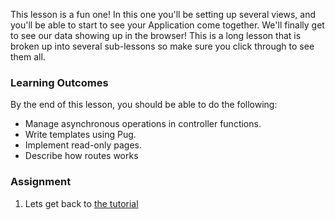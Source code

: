 This lesson is a fun one! In this one you'll be setting up several views, and you'll be able to start to see your Application come together. We'll finally get to see our data showing up in the browser!  This is a long lesson that is broken up into several sub-lessons so make sure you click through to see them all.

### Learning Outcomes
By the end of this lesson, you should be able to do the following:
- Manage asynchronous operations in controller functions.
- Write templates using Pug.
- Implement read-only pages.
- Describe how routes works 
### Assignment

<div class="lesson-content__panel" markdown="1">

1. Lets get back to [the tutorial](https://developer.mozilla.org/en-US/docs/Learn/Server-side/Express_Nodejs/Displaying_data)
</div>

